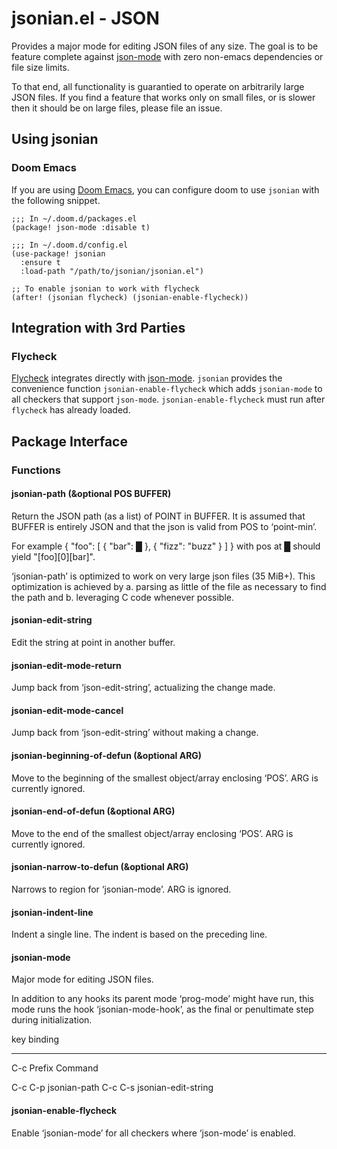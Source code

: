 # jsonian.el - JSON

Provides a major mode for editing JSON files of any size. The goal is to be
feature complete against [json-mode](https://github.com/joshwnj/json-mode) with
zero non-emacs dependencies or file size limits.

To that end, all functionality is guarantied to operate on arbitrarily large
JSON files. If you find a feature that works only on small files, or is slower
then it should be on large files, please file an issue.

## Using jsonian

### Doom Emacs

If you are using [Doom Emacs](https://github.com/doomemacs/doomemacs), you can
configure doom to use `jsonian` with the following snippet.

```emacs-lisp
;;; In ~/.doom.d/packages.el
(package! json-mode :disable t)

;;; In ~/.doom.d/config.el
(use-package! jsonian
  :ensure t
  :load-path "/path/to/jsonian/jsonian.el")

;; To enable jsonian to work with flycheck
(after! (jsonian flycheck) (jsonian-enable-flycheck))
```

## Integration with 3rd Parties

### Flycheck

[Flycheck](https://www.flycheck.org/en/latest/) integrates directly with
[json-mode](https://github.com/joshwnj/json-mode). `jsonian` provides the
convenience function `jsonian-enable-flycheck` which adds `jsonian-mode` to all
checkers that support `json-mode`. `jsonian-enable-flycheck` must run after
`flycheck` has already loaded.

## Package Interface

### Functions

#### jsonian-path (&optional POS BUFFER)
Return the JSON path (as a list) of POINT in BUFFER.
It is assumed that BUFFER is entirely JSON and that the json is
valid from POS to ‘point-min’.

For example
    { "foo": [ { "bar": █ }, { "fizz": "buzz" } ] }
with pos at █ should yield "[foo][0][bar]".

‘jsonian-path’ is optimized to work on very large json files (35 MiB+).
This optimization is achieved by
a. parsing as little of the file as necessary to find the path and
b. leveraging C code whenever possible.

#### jsonian-edit-string
Edit the string at point in another buffer.

#### jsonian-edit-mode-return
Jump back from ‘json-edit-string’, actualizing the change made.

#### jsonian-edit-mode-cancel
Jump back from ‘json-edit-string’ without making a change.

#### jsonian-beginning-of-defun (&optional ARG)
Move to the beginning of the smallest object/array enclosing ‘POS’.
ARG is currently ignored.

#### jsonian-end-of-defun (&optional ARG)
Move to the end of the smallest object/array enclosing ‘POS’.
ARG is currently ignored.

#### jsonian-narrow-to-defun (&optional ARG)
Narrows to region for ‘jsonian-mode’. ARG is ignored.

#### jsonian-indent-line
Indent a single line.
The indent is based on the preceding line.

#### jsonian-mode
Major mode for editing JSON files.

In addition to any hooks its parent mode ‘prog-mode’ might have run,
this mode runs the hook ‘jsonian-mode-hook’, as the final or
penultimate step during initialization.

key             binding
---             -------

C-c		Prefix Command

C-c C-p		jsonian-path
C-c C-s		jsonian-edit-string

#### jsonian-enable-flycheck
Enable ‘jsonian-mode’ for all checkers where ‘json-mode’ is enabled.